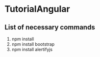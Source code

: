 # TutorialAngular

## List of necessary commands
1. npm install
2. npm install bootstrap
3. npm install alertifyjs

